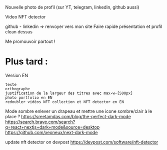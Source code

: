 Nouvelle photo de profil (sur YT, telegram, linkedin, github aussi)

Video NFT detector

github - linkedin => renvoyer vers mon site
Faire rapide présentation et profil clean dessus

Me promouvoir partout !

# Plus tard :

Version EN

    texte
    orthographe
    justification de la largeur des titres avec max-w-[500px]
    photo portfolio en EN
    redoubler vidéos NFT collection et NFT detector en EN

Mode sombre
enlever un drapeau et mettre une icone sombre/clair à le place ?
https://sreetamdas.com/blog/the-perfect-dark-mode
https://search.brave.com/search?q=react+nextjs+dark+mode&source=desktop
https://github.com/xeoneux/next-dark-mode

update nft detector on devpost
https://devpost.com/software/nft-detector
